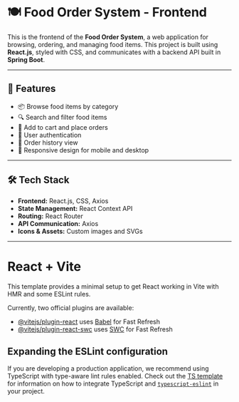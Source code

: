 # 🍽️ Food Order System - Frontend

This is the frontend of the **Food Order System**, a web application for browsing, ordering, and managing food items. This project is built using **React.js**, styled with CSS, and communicates with a backend API built in **Spring Boot**.

---

## 🚀 Features

- 📦 Browse food items by category
- 🔍 Search and filter food items
- 🛒 Add to cart and place orders
- 🧑 User authentication
- 📜 Order history view
- 📱 Responsive design for mobile and desktop

---

## 🛠️ Tech Stack

- **Frontend:** React.js, CSS, Axios
- **State Management:** React Context API
- **Routing:** React Router
- **API Communication:** Axios
- **Icons & Assets:** Custom images and SVGs

---
# React + Vite

This template provides a minimal setup to get React working in Vite with HMR and some ESLint rules.

Currently, two official plugins are available:

- [@vitejs/plugin-react](https://github.com/vitejs/vite-plugin-react/blob/main/packages/plugin-react) uses [Babel](https://babeljs.io/) for Fast Refresh
- [@vitejs/plugin-react-swc](https://github.com/vitejs/vite-plugin-react/blob/main/packages/plugin-react-swc) uses [SWC](https://swc.rs/) for Fast Refresh

## Expanding the ESLint configuration

If you are developing a production application, we recommend using TypeScript with type-aware lint rules enabled. Check out the [TS template](https://github.com/vitejs/vite/tree/main/packages/create-vite/template-react-ts) for information on how to integrate TypeScript and [`typescript-eslint`](https://typescript-eslint.io) in your project.

